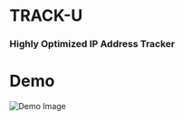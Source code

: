 # TRACK-U

### Highly Optimized IP Address Tracker

# Demo

![Demo Image](https://res.cloudinary.com/idemo/image/upload/c_fill,g_faces,h_500/iqo2pbtrjy7uo8ejydj0.jpg)


